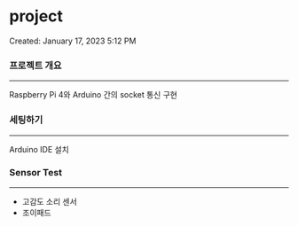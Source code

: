 # project

Created: January 17, 2023 5:12 PM

### 프로젝트 개요

---

Raspberry Pi 4와 Arduino 간의 socket 통신 구현

### 세팅하기

---

Arduino IDE 설치

### Sensor Test

---

- 고감도 소리 센서
- 조이패드